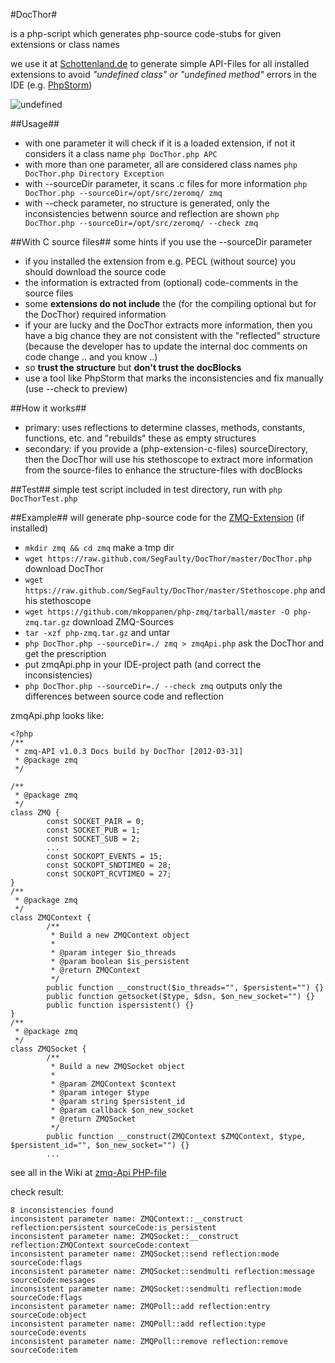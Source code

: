 #DocThor#


is a php-script which generates php-source code-stubs for given extensions or class names

we use it at [Schottenland.de](http://www.schottenland.de) to generate simple API-Files for all installed extensions
to avoid *"undefined class" or "undefined method"* errors in the IDE (e.g. [PhpStorm](http://www.jetbrains.com/phpstorm/))

![undefined](https://raw.github.com/SegFaulty/DocThor/master/undefined.png)

##Usage##
* with one parameter it will check if it is a loaded extension, if not it considers it a class name `php DocThor.php APC`
* with more than one parameter, all are considered class names `php DocThor.php Directory Exception`
* with --sourceDir parameter, it scans .c files for more information `php DocThor.php --sourceDir=/opt/src/zeromq/ zmq`
* with --check parameter, no structure is generated, only the inconsistencies betwenn source and reflection are shown `php DocThor.php --sourceDir=/opt/src/zeromq/ --check zmq`

##With C source files##
some hints if you use the --sourceDir parameter

* if you installed the extension from e.g. PECL (without source) you should download the source code
* the information is extracted from (optional) code-comments in the source files
* some **extensions do not include** the (for the compiling optional but for the DocThor) required information
* if your are lucky and the DocThor extracts more information, then you have a big chance they are not consistent with the "reflected" structure (because the developer has to update the internal doc comments on code change .. and you know ..)
* so **trust the structure** but **don't trust the docBlocks**
* use a tool like PhpStorm that marks the inconsistencies and fix manually (use --check to preview)

##How it works##
* primary: uses reflections to determine classes, methods, constants, functions, etc. and "rebuilds" these as empty structures
* secondary: if you provide a (php-extension-c-files) sourceDirectory, then the DocThor will use his stethoscope to extract more information from the source-files to enhance the structure-files with docBlocks

##Test##
simple test script included in test directory, run with `php DocThorTest.php` 

##Example##
will generate php-source code for the [ZMQ-Extension](http://www.zeromq.org) (if installed)

* `mkdir zmq && cd zmq` make a tmp dir
* `wget https://raw.github.com/SegFaulty/DocThor/master/DocThor.php` download DocThor
* `wget https://raw.github.com/SegFaulty/DocThor/master/Stethoscope.php` and his stethoscope
* `wget https://github.com/mkoppanen/php-zmq/tarball/master -O php-zmq.tar.gz` download ZMQ-Sources
* `tar -xzf php-zmq.tar.gz` and untar
* `php DocThor.php --sourceDir=./ zmq > zmqApi.php` ask the DocThor and get the prescription
* put zmqApi.php in your IDE-project path (and correct the inconsistencies)
* `php DocThor.php --sourceDir=./ --check zmq` outputs only the differences between source code and reflection
 
zmqApi.php looks like:

    <?php
    /**
     * zmq-API v1.0.3 Docs build by DocThor [2012-03-31]
     * @package zmq
     */

    /**
     * @package zmq
     */
    class ZMQ {
            const SOCKET_PAIR = 0;
            const SOCKET_PUB = 1;
            const SOCKET_SUB = 2;
            ...
            const SOCKOPT_EVENTS = 15;
            const SOCKOPT_SNDTIMEO = 28;
            const SOCKOPT_RCVTIMEO = 27;
    }
    /**
     * @package zmq
     */
    class ZMQContext {
            /**
             * Build a new ZMQContext object
             *
             * @param integer $io_threads
             * @param boolean $is_persistent
             * @return ZMQContext
             */
            public function __construct($io_threads="", $persistent="") {}
            public function getsocket($type, $dsn, $on_new_socket="") {}
            public function ispersistent() {}
    }
    /**
     * @package zmq
     */
    class ZMQSocket {
            /**
             * Build a new ZMQSocket object
             *
             * @param ZMQContext $context
             * @param integer $type
             * @param string $persistent_id
             * @param callback $on_new_socket
             * @return ZMQSocket
             */
            public function __construct(ZMQContext $ZMQContext, $type, $persistent_id="", $on_new_socket="") {}
            ...

see all in the Wiki at [zmq-Api PHP-file](https://github.com/SegFaulty/DocThor/wiki/zmq)

check result:

    8 inconsistencies found
    inconsistent parameter name: ZMQContext::__construct reflection:persistent sourceCode:is_persistent
    inconsistent parameter name: ZMQSocket::__construct reflection:ZMQContext sourceCode:context
    inconsistent parameter name: ZMQSocket::send reflection:mode sourceCode:flags
    inconsistent parameter name: ZMQSocket::sendmulti reflection:message sourceCode:messages
    inconsistent parameter name: ZMQSocket::sendmulti reflection:mode sourceCode:flags
    inconsistent parameter name: ZMQPoll::add reflection:entry sourceCode:object
    inconsistent parameter name: ZMQPoll::add reflection:type sourceCode:events
    inconsistent parameter name: ZMQPoll::remove reflection:remove sourceCode:item